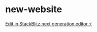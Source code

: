 # new-website

[Edit in StackBlitz next generation editor ⚡️](https://stackblitz.com/~/github.com/VisionForgeAI/new-website)